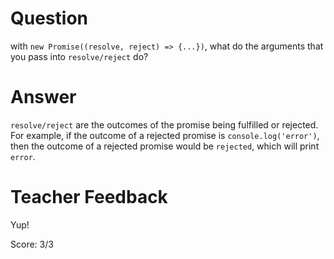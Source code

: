# Question
with `new Promise((resolve, reject) => {...})`, what do the arguments that you pass into `resolve/reject` do?

# Answer
`resolve/reject` are the outcomes of the promise being fulfilled or rejected. For example, if the outcome of a rejected promise is `console.log('error')`, then the outcome of a rejected promise would be `rejected`, which will print `error`.

# Teacher Feedback

Yup!

Score: 3/3